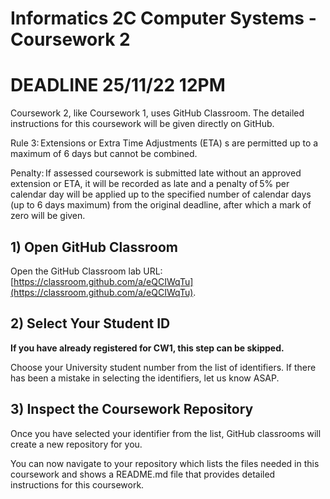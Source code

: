 # Informatics 2C Computer Systems - Coursework 2

# DEADLINE 25/11/22 12PM

Coursework 2, like Coursework 1, uses GitHub Classroom. The
detailed instructions for this coursework will be given directly on GitHub.

Rule 3: Extensions or Extra Time Adjustments (ETA) s are permitted up to a maximum of 6 days but cannot be combined.

Penalty: If assessed coursework is submitted late without an approved extension or ETA, it will be recorded as late and a penalty of 5% per calendar day will be applied up to the specified number of calendar days (up to 6 days maximum) from the original deadline, after which a mark of zero will be given.

## 1) Open GitHub Classroom

Open the GitHub Classroom lab URL:  
[https://classroom.github.com/a/eQCIWqTu](https://classroom.github.com/a/eQCIWqTu).

## 2) Select Your Student ID

**If you have already registered for CW1, this step can be skipped.**

Choose your University student number from the list of identifiers. If there
has been a mistake in selecting the identifiers, let us know ASAP.

## 3) Inspect the Coursework Repository

Once you have selected your identifier from the list, GitHub classrooms will
create a new repository for you.

You can now navigate to your repository which lists the files needed in this coursework
and shows a README.md file that provides detailed instructions for this coursework.

